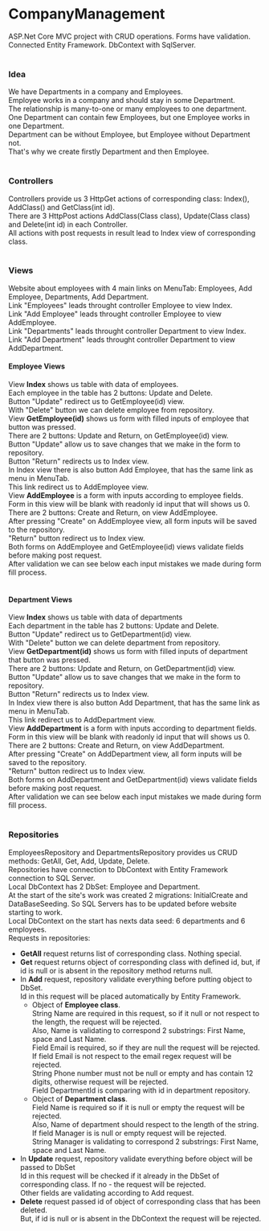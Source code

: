 # CompanyManagement
ASP.Net Core MVC project with CRUD operations. Forms have validation. Connected Entity Framework. DbContext with SqlServer.
</br>
</br>
<h3>Idea</h3>
We have Departments in a company and Employees.</br>
Employee works in a company and should stay in some Department.</br>
The relationship is many-to-one or many employees to one department.</br>
One Department can contain few Employees, but one Employee works in one Department.</br>
Department can be without Employee, but Employee without Department not.</br>
That's why we create firstly Department and then Employee.</br>
</br>
<h3>Controllers</h3>
Controllers provide us 3 HttpGet actions of corresponding class: Index(), AddClass() and GetClass(int id).</br>
There are 3 HttpPost actions AddClass(Class class), Update(Class class) and Delete(int id) in each Controller.</br>
All actions with post requests in result lead to Index view of corresponding class.</br>
</br>
<h3>Views</h3>
Website about employees with 4 main links on MenuTab: Employees, Add Employee, Departments, Add Department.</br>
Link "Employees" leads throught controller Employee to view Index.</br>
Link "Add Employee" leads throught controller Employee to view AddEmployee.</br>
Link "Departments" leads throught controller Department to view Index.</br>
Link "Add Department" leads throught controller Department to view AddDepartment.</br>
<h4>Employee Views</h4>
View <strong>Index</strong> shows us table with data of employees.</br>
Each employee in the table has 2 buttons: Update and Delete.</br>
Button "Update" redirect us to GetEmployee(id) view.</br>
With "Delete" button we can delete employee from repository.</br>
View <strong>GetEmployee(id)</strong> shows us form with filled inputs of employee that button was pressed.</br>
There are 2 buttons: Update and Return, on GetEmployee(id) view.</br>
Button "Update" allow us to save changes that we make in the form to repository.</br>
Button "Return" redirects us to Index view.</br>
In Index view there is also button Add Employee, that has the same link as menu in MenuTab.</br>
This link redirect us to AddEmployee view.</br>
View <strong>AddEmployee</strong> is a form with inputs according to employee fields.</br>
Form in this view will be blank with readonly id input that will shows us 0.</br>
There are 2 buttons: Create and Return, on view AddEmployee.</br>
After pressing "Create" on AddEmployee view, all form inputs will be saved to the repository.</br>
"Return" button redirect us to Index view.</br>
Both forms on AddEmployee and GetEmployee(id) views validate fields before making post request.</br>
After validation we can see below each input mistakes we made during form fill process.</br>
</br>
<h4>Department Views</h4>
View <strong>Index</strong> shows us table with data of departments</br>
Each department in the table has 2 buttons: Update and Delete.</br>
Button "Update" redirect us to GetDepartment(id) view.</br>
With "Delete" button we can delete department from repository.</br>
View <strong>GetDepartment(id)</strong> shows us form with filled inputs of department that button was pressed.</br>
There are 2 buttons: Update and Return, on GetDepartment(id) view.</br>
Button "Update" allow us to save changes that we make in the form to repository.</br>
Button "Return" redirects us to Index view.</br>
In Index view there is also button Add Department, that has the same link as menu in MenuTab.</br>
This link redirect us to AddDepartment view.</br>
View <strong>AddDepartment</strong> is a form with inputs according to department fields.</br>
Form in this view will be blank with readonly id input that will shows us 0.</br>
There are 2 buttons: Create and Return, on view AddDepartment.</br>
After pressing "Create" on AddDepartment view, all form inputs will be saved to the repository.</br>
"Return" button redirect us to Index view.</br>
Both forms on AddDepartment and GetDepartment(id) views validate fields before making post request.</br>
After validation we can see below each input mistakes we made during form fill process.</br>
</br>
<h3>Repositories</h3>
EmployeesRepository and DepartmentsRepository provides us CRUD methods: GetAll, Get, Add, Update, Delete.</br>
Repositories have connection to DbContext with Entity Framework connection to SQL Server.</br>
Local DbContext has 2 DbSet: Employee and Department.</br>
At the start of the site's work was created 2 migrations: InitialCreate and DataBaseSeeding. So SQL Servers has to be updated before website starting to work.</br>
Local DbContext on the start has nexts data seed: 6 departments and 6 employees.</br>
Requests in repositories:</br>
<ul>
<li><strong>GetAll</strong> request returns list of corresponding class. Nothing special.</li>
<li><strong>Get</strong> request returns object of corresponding class with defined id, but, if id is null or is absent in the repository method returns null.</li>
<li>In <strong>Add</strong> request, repository validate everything before putting object to DbSet.</br>
Id in this request will be placed automatically by Entity Framework.</br>
<ul>
<li> Object of <strong>Employee class</strong>.<br>
String Name are required in this request, so if it null or not respect to the length, the request will be rejected.</br>
Also, Name is validating to correspond 2 substrings: First Name, space and Last Name.</br>
Field Email is required, so if they are null the request will be rejected.</br>
If field Email is not respect to the email regex request will be rejected.</br>
String Phone number must not be null or empty and has contain 12 digits, otherwise request will be rejected.</br>
Field DepartmentId is comparing with id in department repository.</li>
<li> Object of <strong>Department class</strong>.<br>
Field Name is required so if it is null or empty the request will be rejected.</br>
Also, Name of department should respect to the length of the string.</br>
If field Manager is is null or empty request will be rejected.</br>
String Manager is validating to correspond 2 substrings: First Name, space and Last Name.</br></li>
</ul>
</li>
<li>In <strong>Update</strong> request, repository validate everything before object will be passed to DbSet</br>
Id in this request will be checked if it already in the DbSet of corresponding class. If no - the request will be rejected.</br>
Other fields are validating according to Add request.</br></li>
<li><strong>Delete</strong> request passed id of object of corresponding class that has been deleted.</br>
But, if id is null or is absent in the DbContext the request will be rejected.</li>
</ul>
